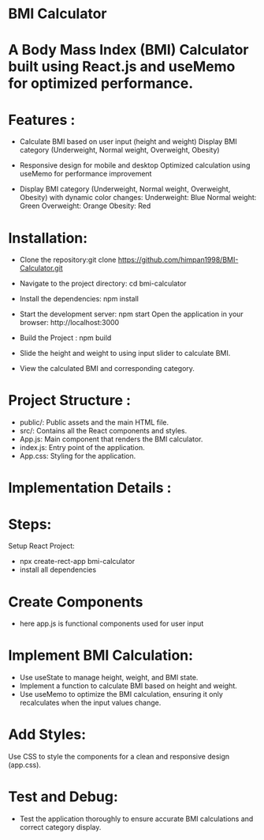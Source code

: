# BMI Calculator

# A Body Mass Index (BMI) Calculator built using React.js and useMemo for optimized performance.

# Features :

- Calculate BMI based on user input (height and weight)
  Display BMI category (Underweight, Normal weight, Overweight, Obesity)

- Responsive design for mobile and desktop
  Optimized calculation using useMemo for performance improvement

- Display BMI category (Underweight, Normal weight, Overweight, Obesity) with dynamic color changes:
  Underweight: Blue
  Normal weight: Green
  Overweight: Orange
  Obesity: Red

# Installation:

- Clone the repository:git clone https://github.com/himpan1998/BMI-Calculator.git
- Navigate to the project directory: cd bmi-calculator
- Install the dependencies: npm install
- Start the development server: npm start
  Open the application in your browser: http://localhost:3000
- Build the Project : npm build

- Slide the height and weight to using input slider to calculate BMI.
- View the calculated BMI and corresponding category.

# Project Structure :

- public/: Public assets and the main HTML file.
- src/: Contains all the React components and styles.
- App.js: Main component that renders the BMI calculator.
- index.js: Entry point of the application.
- App.css: Styling for the application.

# Implementation Details :

# Steps:

Setup React Project:

- npx create-rect-app bmi-calculator
- install all dependencies

# Create Components

- here app.js is functional components used for user input

# Implement BMI Calculation:

- Use useState to manage height, weight, and BMI state.
- Implement a function to calculate BMI based on height and weight.
- Use useMemo to optimize the BMI calculation, ensuring it only recalculates when the input values change.

# Add Styles:

Use CSS to style the components for a clean and responsive design (app.css).

# Test and Debug:

- Test the application thoroughly to ensure accurate BMI calculations and correct category display.
